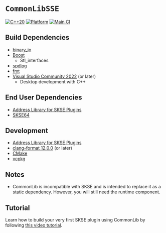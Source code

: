 # `CommonLibSSE`
[![C++20](https://img.shields.io/static/v1?label=standard&message=C%2B%2B20&color=blue&logo=c%2B%2B&&logoColor=white&style=flat)](https://en.cppreference.com/w/cpp/compiler_support)
[![Platform](https://img.shields.io/static/v1?label=platform&message=windows&color=dimgray&style=flat)](#)
[![Main CI](https://img.shields.io/github/workflow/status/Ryan-rsm-McKenzie/CommonLibSSE/Main%20CI?logo=github&logoColor=white)](https://github.com/Ryan-rsm-McKenzie/CommonLibSSE/actions/workflows/main_ci.yml)

## Build Dependencies
* [binary_io](https://github.com/Ryan-rsm-McKenzie/binary_io)
* [Boost](https://www.boost.org/)
	* Stl_interfaces
* [spdlog](https://github.com/gabime/spdlog)
* [fmt](https://github.com/fmtlib/fmt)
* [Visual Studio Community 2022](https://visualstudio.microsoft.com/vs/preview/) (or later)
	* Desktop development with C++

## End User Dependencies
* [Address Library for SKSE Plugins](https://www.nexusmods.com/skyrimspecialedition/mods/32444)
* [SKSE64](https://skse.silverlock.org/)

## Development
* [Address Library for SKSE Plugins](https://www.nexusmods.com/skyrimspecialedition/mods/32444)
* [clang-format 12.0.0](https://github.com/llvm/llvm-project/releases) (or later)
* [CMake](https://cmake.org/)
* [vcpkg](https://github.com/microsoft/vcpkg)

## Notes
* CommonLib is incompatible with SKSE and is intended to replace it as a static dependency. However, you will still need the runtime component.

## Tutorial
Learn how to build your very first SKSE plugin using CommonLib by following [this video tutorial](https://www.youtube.com/watch?v=FLRhsrQ8mqw).
